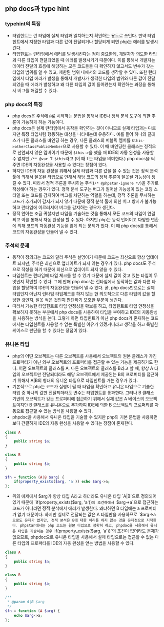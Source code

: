 ## php docs과 type hint

### typehint의 특징
- 타입힌트는 런 타임에 실제 타입과 일치하는지 확인하는 용도로 쓰인다. 만약 타입힌트에서 지정한 타입과 다른 값이 전달되거나 할당되게 되면 php는 에러를 발생시킨다.
- 타입힌트는 런타임에서 에러를 발생시킨다는 점이 중요한데, 개발자가 의도한 타입과 다른 타입이 전달되었을 때 에러를 발생시키기 때문이다. 이를 통해서 개발자는 데이터 전달의 흐름에 해당하는 모든 코드들들 다 확인하지 않고서도 변수가 갖는 타입의 범위를 알 수 있고, 제한된 범위 내에서의 코드를 생각할 수 있다. 또한 런타임에서 타입 에러가 발생을 통해서 개발자가 생각한 타입의 범위와 다른 값이 전달되었을 때 에러가 발생하고 왜 다른 타입의 값이 들어왔는지 확인하는 과정을 통해서 버그를 해결할 수 있다.

### php docs의 특징
- php docs은 주석에 `@`로 시작하는 문법을 통해서 IDE나 정적 분석 도구에 의한 추론이 가능하게 하는 기능이다.
- php docs은 실제 런타임에서 동작을 확인하는 것이 아니므로 실제 타입과는 다르지만 특정 타입처럼 행동하는 대상을 나타내는데 유용하다. 예를 들어 하나의 클래스가 다른 클래스를 바인딩 하는 경우, 다른 클래스의 퍼블릭 멤버를 `$this->otherClassPublicMember`으로 사용할 수 있다. 이 때 바인딩한 클래스는 정적으로 선언되지 않은 멤버이기 때문에 `$this->`을 했을 때 IDE의 자동 완성을 사용할 수 없지만 `/** @var T $this`라고 (이 때 T는 타입을 의미한다.) php docs을 써 주면 IDE의 자동완성을 사용할 수 있다는 장점이 있다.
- 하지만 IDE의 자동 완성을 위해서 실제 타입과 다른 값을 쓸 수 있는 것은 정적 분석 툴에 의해서 잘못된 타입으로 인해서 해당 코드의 정적 추론이 잘못될 가능성이 생길 수 있다. 따라서 정적 추론을 무시하는 주석(`/* @phpstan-ignore */`)을 추가로 작성해야 하는 경우가 있다. 정적 분석 도구는 버그가 일어날 가능성이 있는 코딩 스타일 또는 코드를 감지하여 버그를 차단하는 역할을 하는데, 정적 추론을 무시하는 코드가 추가되어 감지가 되지 않기 때문에 정적 분석 툴에 의한 버그 방지가 불가능하고 런타임에 이르러서야 버그를 감지하는 경우가 생긴다.
- 정적 언어는 조금 귀찮지만 타입을 기술하는 것을 통해서 모든 코드의 타입이 연결되고 이를 통해서 자동 완성을 할 수 있다. 하지만 php는 동적 언어이고 다양한 변환에 의해 코드의 자동완성 기능을 잃게 되는 문제가 있다. 이 때 php docs를 통해서 코드의 자동완성을 만들어 낼 수 있다.

### 주석의 문제
- 동작이 정의되는 코드와 달리 주석은 설명이기 때문에 코드는 최신으로 항상 업데이트 되지만, 주석은 최신으로 업데이트가 되지 않는 경우가 있다. php docs도 주석으로 작성을 하기 때문에 최신으로 업데이트 되지 않을 수 있다.
- 타입힌트는 런타임에 타입 체크를 할 수 있기 때문에 실제 값이 갖고 있는 타입이 무엇인지 확인할 수 있다. 그에 반해 php docs는 런타임에서 동작하는 값과 다른 타입을 할당하여 IDE의 자동완성을 만들어 낼 수 있다. 곧, php docs만으로는 실제 타입인지 아닌지 런타임 타입체크를 하지 않는 한 의도적으로 다른 타입의 값을 할당한 것인지, 잘못 적은 것인지 판단하기 모호한 부분이 생긴다.
- 따라서 가능한 타입힌트로 타입 안정성을 확보를 하고, 타입힌트로 타입 안정성을 확보하지 못하는 부분에서 php docs를 사용하여 타입을 부여하고 IDE의 자동완성을 사용하는 방식을 쓴다. 그렇게 하면 타입힌트가 아닌 php docs가 존재하는 코드에서는 타입힌트를 사용할 수 없는 특별한 이유가 있겠거니라고 생각을 하고 특별한 케이스로 판단을 할 수 있다는 장점이 있다.

### 유니온 타입
- php의 어떤 오브젝트는 다른 오브젝트를 사용해서 오브젝트의 원본 클래스가 가진 프로퍼티가 아닌 외부 오브젝트의 프로퍼티를 접근할 수 있는 기능을 제공하기도 한다. 어떤 오브젝트의 클래스를 A, 다른 오브젝트의 클래스를 B라고 할 때, 항상 A 타입의 오브젝트만 전달되더라도 해당 오브젝트에서 제공된는 B의 프로퍼티를 접근하기 위해서 A|B의 형태의 유니온 타입으로 타입힌트를 거는 경우가 있다.
- 기본적으로 php는 코드가 실행이 될 때 타입을 확인하고 유니온 타입으로 기술한 타입 중 하나의 값만 전달되더라도 변수는 타입힌트를 통과한다. 그러나 B 클래스 기반의 오브젝트가 갖는 프로퍼티에 접근하기 위해서 실제 값은 A 베이스의 오브젝트이지만 B 클래스를 유니온으로 추가하여 IDE에 의한 B 오브젝트의 프로퍼티를 자동으로 접근할 수 있는 방식을 사용할 수 있다.
- phpdoc을 사용해서 유니온 타입을 기술할 수 있지만 php의 기본 문법을 사용하면 보다 간결하게 IDE의 자동 완성을 사용할 수 있다는 장점이 존재한다.
```php
class A
{
    public string $a;
}

class B
{
    public string $b;
}

$fn = function (A|B $arg) {
    if(property_exists($arg, 'a')) echo $arg->a;
};
```
- 위의 에제에서 $arg가 항상 타입 A라고 하더라도 유니온 타입 `A|B`으로 정의되어 있기 때문에 `if(property_exists($arg, 'a'))`의 조건하에서 `$arg->a`으로 접근하는 코드가 아니라면 정적 분석에서 에러가 발생한다. 왜냐하면 B 타입에는 a 프로퍼티가 없기 때문이다. 하지만 실제로 전달되는 값은 A 타입만을 사용하므로 `$arg->a`으로도 문제가 없지만, 정적 분석은 B에 대한 처리를 하지 않는 것을 문제점으로 지적한다. phpstan에서는 php 코드는 원본 타입으로 정확히 하고, phpdoc을 사용해서 유니온 타입을 기술하는 경우 `if(property_exists($arg, 'a'))`의 조건이 없더라도 문제가 없으므로, phpdoc으로 유니온 타입을 사용해서 실제 타입으로는 접근할 수 없는 다른 타입의 프로퍼티를 IDE의 자동 완성을 얻는 방법을 사용할 수 있다.
```php
class A
{
    public string $a;
}

class B
{
    public string $b;
}

/**
 * @param A|B $arg
 */
$fn = function (A $arg) {
    echo $arg->a;
};
```
